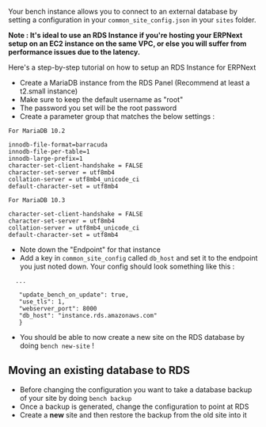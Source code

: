 Your bench instance allows you to connect to an external database by setting a configuration in your `common_site_config.json` in your `sites` folder. 

**Note : It's ideal to use an RDS Instance if you're hosting your ERPNext setup on an EC2 instance on the same VPC, or else you will suffer from performance issues due to the latency.**

Here's a step-by-step tutorial on how to setup an RDS Instance for ERPNext 

* Create a MariaDB instance from the RDS Panel (Recommend at least a t2.small instance)
* Make sure to keep the default username as "root"
* The password you set will be the root password
* Create a parameter group that matches the below settings : 

```
For MariaDB 10.2

innodb-file-format=barracuda
innodb-file-per-table=1
innodb-large-prefix=1
character-set-client-handshake = FALSE
character-set-server = utf8mb4
collation-server = utf8mb4_unicode_ci
default-character-set = utf8mb4

For MariaDB 10.3

character-set-client-handshake = FALSE
character-set-server = utf8mb4
collation-server = utf8mb4_unicode_ci
default-character-set = utf8mb4
```

* Note down the "Endpoint" for that instance
* Add a key in `common_site_config` called `db_host` and set it to the endpoint you just noted down. Your config should look something like this : 
```
  ...
  
   "update_bench_on_update": true,
   "use_tls": 1,
   "webserver_port": 8000
   "db_host": "instance.rds.amazonaws.com"
   }
  ```
* You should be able to now create a new site on the RDS database by doing `bench new-site` ! 

## Moving an existing database to RDS 

* Before changing the configuration you want to take a database backup of your site by doing `bench backup` 
* Once a backup is generated, change the configuration to point at RDS
* Create a **new** site and then restore the backup from the old site into it